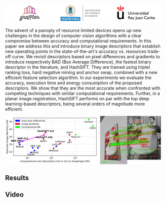 ![Graffter Banner](imgs/banner.jpg)

The advent of a panoply of resource limited devices opens up new challenges in the design of computer vision algorithms with a clear compromise between accuracy and computational requirements. In this paper we address this and introduce binary image descriptors that establish new operating points in the state-of-the-art's accuracy vs. resources trade-off curve.
We revisit descriptors based on pixel differences and gradients to introduce respectively BAD (Box Average Difference), the fastest binary descriptor in the literature, and HashSIFT.
They are trained using triplet ranking loss, hard negative mining and anchor swap, combined with a new efficient feature selection algorithm.
In our experiments we evaluate the accuracy, execution time and energy consumption of the proposed descriptors. We show that they are the most accurate when confronted with competing techniques with similar computational requirements. Further, in a planar image registration, HashSIFT  performs  on  par  with  the  top deep learning-based descriptors, being several orders of magnitude more efficient.



![Graffter header image](imgs/header.jpg)

## Results


## Video

